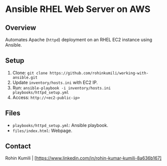 # Ansible RHEL Web Server on AWS

## Overview
Automates Apache (`httpd`) deployment on an RHEL EC2 instance using Ansible.

## Setup
1. Clone: `git clone https://github.com/rohinkumili/working-with-ansible.git`
2. Update `inventory/hosts.ini` with EC2 IP.
3. Run: `ansible-playbook -i inventory/hosts.ini playbooks/httpd_setup.yml`
4. Access: `http://<ec2-public-ip>`

## Files
- `playbooks/httpd_setup.yml`: Ansible playbook.
- `files/index.html`: Webpage.

## Contact
Rohin Kumili | [https://www.linkedin.com/in/rohin-kumar-kumili-8a636b167]
